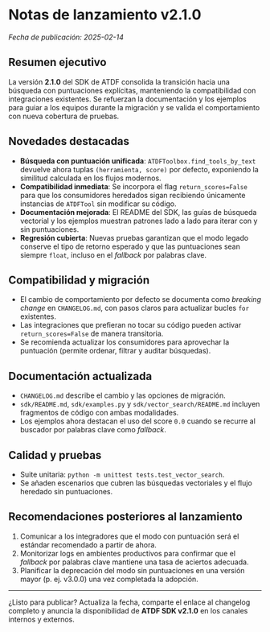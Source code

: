 # Notas de lanzamiento v2.1.0

_Fecha de publicación: 2025-02-14_

## Resumen ejecutivo
La versión **2.1.0** del SDK de ATDF consolida la transición hacia una búsqueda con puntuaciones explícitas, manteniendo la compatibilidad con integraciones existentes. Se refuerzan la documentación y los ejemplos para guiar a los equipos durante la migración y se valida el comportamiento con nueva cobertura de pruebas.

## Novedades destacadas
- **Búsqueda con puntuación unificada**: `ATDFToolbox.find_tools_by_text` devuelve ahora tuplas `(herramienta, score)` por defecto, exponiendo la similitud calculada en los flujos modernos.
- **Compatibilidad inmediata**: Se incorpora el flag `return_scores=False` para que los consumidores heredados sigan recibiendo únicamente instancias de `ATDFTool` sin modificar su código.
- **Documentación mejorada**: El README del SDK, las guías de búsqueda vectorial y los ejemplos muestran patrones lado a lado para iterar con y sin puntuaciones.
- **Regresión cubierta**: Nuevas pruebas garantizan que el modo legado conserve el tipo de retorno esperado y que las puntuaciones sean siempre `float`, incluso en el _fallback_ por palabras clave.

## Compatibilidad y migración
- El cambio de comportamiento por defecto se documenta como _breaking change_ en `CHANGELOG.md`, con pasos claros para actualizar bucles `for` existentes.
- Las integraciones que prefieran no tocar su código pueden activar `return_scores=False` de manera transitoria.
- Se recomienda actualizar los consumidores para aprovechar la puntuación (permite ordenar, filtrar y auditar búsquedas).

## Documentación actualizada
- `CHANGELOG.md` describe el cambio y las opciones de migración.
- `sdk/README.md`, `sdk/examples.py` y `sdk/vector_search/README.md` incluyen fragmentos de código con ambas modalidades.
- Los ejemplos ahora destacan el uso del score `0.0` cuando se recurre al buscador por palabras clave como _fallback_.

## Calidad y pruebas
- Suite unitaria: `python -m unittest tests.test_vector_search`.
- Se añaden escenarios que cubren las búsquedas vectoriales y el flujo heredado sin puntuaciones.

## Recomendaciones posteriores al lanzamiento
1. Comunicar a los integradores que el modo con puntuación será el estándar recomendado a partir de ahora.
2. Monitorizar logs en ambientes productivos para confirmar que el _fallback_ por palabras clave mantiene una tasa de aciertos adecuada.
3. Planificar la deprecación del modo sin puntuaciones en una versión mayor (p. ej. v3.0.0) una vez completada la adopción.

---
¿Listo para publicar? Actualiza la fecha, comparte el enlace al changelog completo y anuncia la disponibilidad de **ATDF SDK v2.1.0** en los canales internos y externos.
